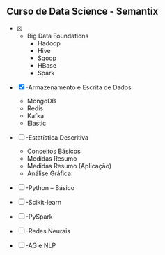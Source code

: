 ## Curso de Data Science -  Semantix

- [x] - Big Data Foundations
    - Hadoop
    - Hive
    - Sqoop
    - HBase
    - Spark

- [x] -Armazenamento e Escrita de Dados
    - MongoDB
    - Redis
    - Kafka
    - Elastic
    
- [ ] -Estatística Descritiva
    - Conceitos Básicos
    - Medidas Resumo
    - Medidas Resumo (Aplicação)
    - Análise Gráfica

- [ ] -Python – Básico
- [ ] -Scikit-learn
- [ ] -PySpark
- [ ] -Redes Neurais
- [ ] -AG e NLP
